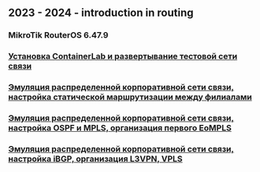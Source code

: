 ## 2023 - 2024 - introduction in routing
### MikroTik RouterOS 6.47.9


### [Установка ContainerLab и развертывание тестовой сети связи](https://github.com/itmo-ict-faculty/introduction-in-routing/blob/main/docs/education/labs2023_2024/lab1/lab1.md)

### [Эмуляция распределенной корпоративной сети связи, настройка статической маршрутизации между филиалами](https://github.com/itmo-ict-faculty/introduction-in-routing/blob/main/docs/education/labs2023_2024/lab2/lab2.md)

### [Эмуляция распределенной корпоративной сети связи, настройка OSPF и MPLS, организация первого EoMPLS](https://github.com/itmo-ict-faculty/introduction-in-routing/blob/main/docs/education/labs2023_2024/lab3/lab3.md)

### [Эмуляция распределенной корпоративной сети связи, настройка iBGP, организация L3VPN, VPLS](https://github.com/itmo-ict-faculty/introduction-in-routing/blob/main/docs/education/labs2023_2024/lab4/lab4.md)
